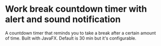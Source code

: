 # Work break countdown timer with alert and sound notification
A countdown timer that reminds you to take a break after a certain amount of time. Built with JavaFX. Default is 30 min but it's configurable.

<p style="text-align:center;"><img src="http://i.imgur.com/VkyGyQz.jpg" alt=""></p>
